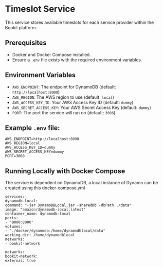 # Timeslot Service

This service stores available timeslots for each service provider within the Bookit platform.

## Prerequisites

- Docker and Docker Compose installed.
- Ensure a `.env` file exists with the required environment variables.

## Environment Variables

- `AWS_ENDPOINT`: The endpoint for DynamoDB (default: `http://localhost:8000`)
- `AWS_REGION`: The AWS region to use (default: `local`)
- `AWS_ACCESS_KEY_ID`: Your AWS Access Key ID (default: `dummy`)
- `AWS_SECRET_ACCESS_KEY`: Your AWS Secret Access Key (default: `dummy`)
- `PORT`: The port the service will run on (default: `3006`)

## Example `.env` file:

```
AWS_ENDPOINT=http://localhost:8000
AWS_REGION=local
AWS_ACCESS_KEY_ID=dummy
AWS_SECRET_ACCESS_KEY=dummy
PORT=3008
```

## Running Locally with Docker Compose

The service is dependent on DynamoDB, a local instance of Dynamo can be created using this docker-compose.yml
```
services:
dynamodb-local:
command: "-jar DynamoDBLocal.jar -sharedDb -dbPath ./data"
image: "amazon/dynamodb-local:latest"
container_name: dynamodb-local
ports:
- "8000:8000"
volumes:
- "./docker/dynamodb:/home/dynamodblocal/data"
working_dir: /home/dynamodblocal
networks:
- bookit-network

networks:
bookit-network:
external: true
```
